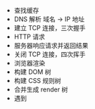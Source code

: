 - 查找缓存
- DNS 解析 域名 -> IP 地址
- 建立 TCP 连接，三次握手
- HTTP 请求
- 服务器响应请求并返回结果
- 关闭 TCP 连接，四次挥手
- 浏览器渲染
- 构建 DOM 树
- 构建 CSS 规则树
- 合并生成 render 树
- 遇到<script>则暂停渲染，优先加载并执行 JS 代码，完成再继续
- 布局-绘制

上面是 html 当解析字符串 script 字段的时候，同理请求，后端响应数据
当然响应的肯定是 js 文件，那么要做 tokenier 操作，将 code 字符串转 ast, 然后做 parse 操作 将 ast 转响应函数变量等，并执行

强制缓存失效->携带缓存标识向服务器发起请求->返回 304，协商缓存生效-协商缓存失效，返回 200 和请求结果

-
- 1、加载资源的形式
- html、媒体文件、图片视频、js、css
-
- 2、加载资源的过程
- dns 解析：域名=>ip 地址
- 浏览器根据 IP 地址向服务器发起 http 请求
- 服务器处理 http 请求，并返回给浏览器
- 3、渲染过程
- 根据 html 代码生成 DOM Tree
- 根据 css 代码生成 CSSOM
- 将 DOM Tree 和 CSSOM 整合成 Render Tree
- 根据 Render Tree 渲染页面
- 遇到<script>则暂停渲染，优先加载并执行 js 代码，完成再继续
